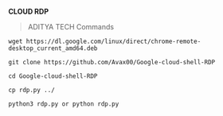 **CLOUD RDP**
> ADITYA TECH
> Commands

```wget https://dl.google.com/linux/direct/chrome-remote-desktop_current_amd64.deb```

```git clone https://github.com/Avax00/Google-cloud-shell-RDP```

```cd Google-cloud-shell-RDP```

```cp rdp.py ../```

```python3 rdp.py or python rdp.py```
